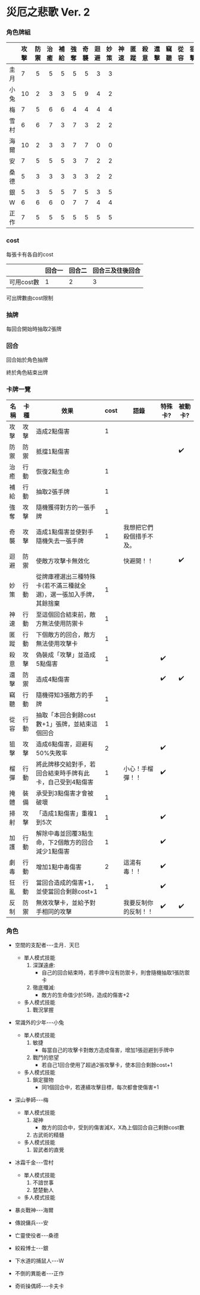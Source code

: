 # 災厄之悲歌 Ver. 2
### 角色牌組

| |攻擊 | 防禦 | 治癒 | 補給 | 強奪 | 奇襲 | 迴避 | 妙策 | 神速 | 匿蹤 | 殺意 | 還擊 | 竊聽 | 從容 | 狙擊 | 榴彈 | 掩體 | test | | | | 掃射 | 加護 | 劇毒 | 狂亂 | 反制 | 角色 | 血量
---|:---|:---:|---:|---:|---:|---:|---:|---:|---:|---:|---:|---:|---:|---:|---:|---:|---:|---:|---:|---:|---:|---:|---:|---:|---:|---:|---:|-------------------------
圭月 | 7|5|5|5|5|5|3|3||||||||||||||1|1|1|1|1||15
小兔 |10|2|3|3|5|9|4|2||||||||||||||0|0|0|3|0||12
梅 |7|5|6|6|4|4|4|4||||||||||||||0|1|1|0|1||15
雪村 |6|6|7|3|7|3|2|2||||||||||||||0|5|0|0|2||18
海爾 |10|2|3|3|7|7|0|0||||||||||||||3|0|0|4|0||12
安 |7|5|5|5|3|7|2|2||||||||||||||5|1|0|0|1||15
桑德 |5|3|3|3|3|3|2|2||||||||||||||0|0|2|2|2||10
銀 |5|3|5|5|7|5|3|5||||||||||||||0|2|0|0|2||15
W |6|6|6|0|7|7|4|4||||||||||||||0|0|3|0|0||12
正作 |7|5|5|5|5|5|5|5||||||||||||||0|0|0|0|3||15


### cost
每張卡有各自的cost

||回合一 | 回合二 | 回合三及往後回合
---| --- | --- | ---
可用cost數 | 1 | 2 | 3

可出牌數由cost限制

### 抽牌
每回合開始時抽取2張牌

### 回合
回合始於角色抽牌

終於角色結束出牌

### 卡牌一覽
名稱 | 卡種 | 效果 | cost | 語錄 | 特殊卡? | 被動卡?
----- | ----- | ----- | ----- | ----- | --------- | ----------
攻擊 | 攻擊 | 造成2點傷害 | 1 | | | 
防禦 | 防禦 | 抵擋1點傷害 |  | | | ✔️
治癒 | 行動 | 恢復2點生命 | 1 | | | 
補給 | 行動 | 抽取2張手牌 | 1 | | |
強奪 | 攻擊 | 隨機獲得對方的一張手牌 | 1 | | | 
奇襲 | 攻擊 | 造成1點傷害並使對手隨機失去一張手牌 | 1 | 我想把它們殺個措手不及。 | |
迴避 | 防禦 | 使敵方攻擊卡無效化 | | 快避開！！ | | ✔️
妙策 | 行動 | 從牌庫裡選出三種特殊卡(若不滿三種就全選)，選一張加入手牌，其餘捨棄 | 1 | | | |
神速 | 行動 | 至這個回合結束前，敵方無法使用防禦卡 | 1 | | | |
匿蹤 | 行動 | 下個敵方的回合，敵方無法使用攻擊卡 | 1 | | | |
殺意 | 攻擊 | 偽裝成「攻擊」並造成5點傷害 | 1 | | ✔️ | 
還擊 | 防禦 | 造成4點傷害 | | | ✔️ | ✔️
竊聽 | 行動 | 隨機得知3張敵方的手牌 | 1 | | |
從容 | 行動 | 抽取「本回合剩餘cost數+1」張牌，並結束這個回合 | 1 | | |
狙擊 | 攻擊 | 造成6點傷害，迴避有50%失敗率 | 2 || ✔️ | 
榴彈 | 行動 | 將此牌移交給對手，若回合結束時手牌有此卡，自己受到4點傷害 | 1 | 小心！手榴彈！！ | ✔️ | 
掩體 | 裝備 | 承受到3點傷害才會被破壞 | 1 | | | 
掃射 | 攻擊 |「造成1點傷害」重複1到5次 | 1 | | ✔️ |
加護 | 行動 | 解除中毒並回覆3點生命，下2個敵方的回合減少1點傷害 | 1 || ✔️
劇毒 | 行動 | 增加1點中毒傷害 | 2 | 這湯有毒！！| ✔️  | 
狂亂 | 行動 | 當回合造成的傷害+1，並使當回合剩餘cost+1 | 1 | | ✔️ |
反制 | 防禦 | 無效攻擊卡，並給予對手相同的攻擊 | |我要反制你的反制！！ | ✔️ | ✔️

### 角色
- 空間的支配者---圭月．天巳
	- 單人模式技能
		1. 深謀遠慮:
			- 自己的回合結束時，若手牌中沒有防禦卡，則會隨機抽取1張防禦卡
		2. 徹底殲滅:
			- 敵方的生命值少於5時，造成的傷害+2
	- 多人模式技能
		1. 戰況掌握


- 常識外的少年---小兔
	- 單人模式技能
		1. 敏捷
			- 每當自己的攻擊卡對敵方造成傷害，增加1張迴避到手牌中
		2. 戰鬥的慾望
			- 若自己1回合使用了超過2張攻擊卡，使本回合剩餘cost+1
	- 多人模式技能
		1. 鎖定獵物
			- 同1個回合中，若連續攻擊目標，每次都會使傷害+1
			

- 深山拳師---梅
	- 單人模式技能
		1. 凝神
			- 敵方的回合中，受到的傷害減X，X為上個回合自己剩餘cost數
		2. 古武術的精髓
	- 多人模式技能
		1. 習武者的直覺


- 冰霜千金---雪村
	- 單人模式技能
		1. 不諳世事
		2. 楚楚動人
	- 多人模式技能


- 暴炎戰神---海爾
- 傳說傭兵---安
- 亡靈使役者---桑德
- 絞殺博士---銀
- 下水道的捕鼠人---W
- 不倒的異能者---正作
- 奇術操偶師---卡夫卡
